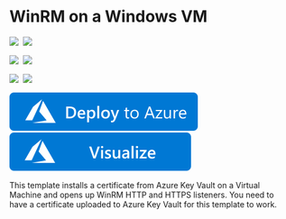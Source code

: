 # WinRM on a Windows VM

<IMG SRC="https://azurequickstartsservice.blob.core.windows.net/badges/201-vm-winrm-keyvault-windows/PublicLastTestDate.svg" />&nbsp;
<IMG SRC="https://azurequickstartsservice.blob.core.windows.net/badges/201-vm-winrm-keyvault-windows/PublicDeployment.svg" />&nbsp;

<IMG SRC="https://azurequickstartsservice.blob.core.windows.net/badges/201-vm-winrm-keyvault-windows/FairfaxLastTestDate.svg" />&nbsp;
<IMG SRC="https://azurequickstartsservice.blob.core.windows.net/badges/201-vm-winrm-keyvault-windows/FairfaxDeployment.svg" />&nbsp;

<IMG SRC="https://azurequickstartsservice.blob.core.windows.net/badges/201-vm-winrm-keyvault-windows/BestPracticeResult.svg" />&nbsp;
<IMG SRC="https://azurequickstartsservice.blob.core.windows.net/badges/201-vm-winrm-keyvault-windows/CredScanResult.svg" />&nbsp;

<a href="https://portal.azure.com/#create/Microsoft.Template/uri/https%3A%2F%2Fraw.githubusercontent.com%2FAzure%2Fazure-quickstart-templates%2Fmaster%2F201-vm-winrm-keyvault-windows%2Fazuredeploy.json" target="_blank">
    <img src="https://raw.githubusercontent.com/Azure/azure-quickstart-templates/master/1-CONTRIBUTION-GUIDE/images/deploytoazure.svg?sanitize=true"/>
</a>
<a href="http://armviz.io/#/?load=https%3A%2F%2Fraw.githubusercontent.com%2FAzure%2Fazure-quickstart-templates%2Fmaster%2F201-vm-winrm-keyvault-windows%2Fazuredeploy.json" target="_blank">
    <img src="https://raw.githubusercontent.com/Azure/azure-quickstart-templates/master/1-CONTRIBUTION-GUIDE/images/visualizebutton.svg?sanitize=true"/>
</a>

This template installs a certificate from Azure Key Vault on a Virtual Machine and opens up WinRM HTTP and HTTPS listeners. You need to have a certificate uploaded to Azure Key Vault for this template to work.

